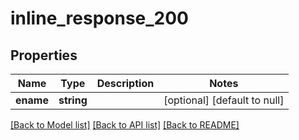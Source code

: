 # inline_response_200

## Properties
Name | Type | Description | Notes
------------ | ------------- | ------------- | -------------
**ename** | **string** |  | [optional] [default to null]

[[Back to Model list]](../README.md#documentation-for-models) [[Back to API list]](../README.md#documentation-for-api-endpoints) [[Back to README]](../README.md)


